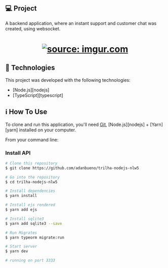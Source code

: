 ## 💻 Project

A backend application, where an instant support and customer chat was created, using websocket. 

<h1 align="center">
 <a href="https://imgur.com/48Sm2wi"><img src="https://i.imgur.com/48Sm2wi.png" title="source: imgur.com" /></a>
</h1>


## :rocket: Technologies

This project was developed with the following technologies:

- [Node.js][nodejs]
- [TypeScript][typescript]


## :information_source: How To Use

To clone and run this application, you'll need [Git](https://git-scm.com), [Node.js][nodejs] + [Yarn][yarn] installed on your computer.

From your command line:

### Install API 

```bash
# Clone this repository
$ git clone https://github.com/adanbueno/trilha-nodejs-nlw5

# Go into the repository
$ cd trilha-nodejs-nlw5

# Install dependencies
$ yarn install

# Install ejs rendered
$ yarn add ejs

# Install sqlite3
$ yarn add sqlite3 --save

# Run Migrates
$ yarn typeorm migrate:run

# Start server
$ yarn dev

# running on port 3333
```
